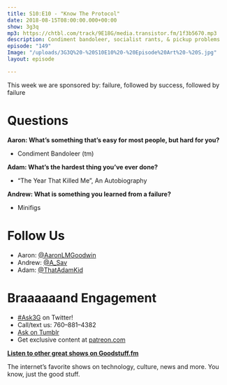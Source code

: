 ```yaml
---
title: S10:E10 - "Know The Protocol"
date: 2018-08-15T08:00:00.000+00:00
show: 3g3q
mp3: https://chtbl.com/track/9E18G/media.transistor.fm/1f3b5670.mp3
description: Condiment bandoleer, socialist rants, & pickup problems
episode: "149"
Image: "/uploads/3G3Q%20-%20S10E10%20-%20Episode%20Art%20-%20S.jpg"
layout: episode

---
```

This week we are sponsored by: failure, followed by success, followed by failure

# Questions

**Aaron: What’s something that’s easy for most people, but hard for you?**

- Condiment Bandoleer (tm)

**Adam: What’s the hardest thing you’ve ever done?**

- “The Year That Killed Me”, An Autobiography

**Andrew: What is something you learned from a failure?**

- Minifigs

# Follow Us

- Aaron: [@AaronLMGoodwin](http://twitter.com/aaronlmgoodwin)
- Andrew: [@A_Sav](http://twitter.com/a_sav)
- Adam: [@ThatAdamKid](http://twitter.com/thatadamkid)

# Braaaaaand Engagement

- [#Ask3G](http://twitter.com/) on Twitter!
- Call/text us: 760–881–4382
- [Ask on Tumblr](http://3g3q.co/ask)
- Get exclusive content at [patreon.com](http://www.patreon.com/3g3q)

**[Listen to other great shows on Goodstuff.fm](http://goodstuff.fm/)**

The internet’s favorite shows on technology, culture, news and more. You know, just the good stuff.